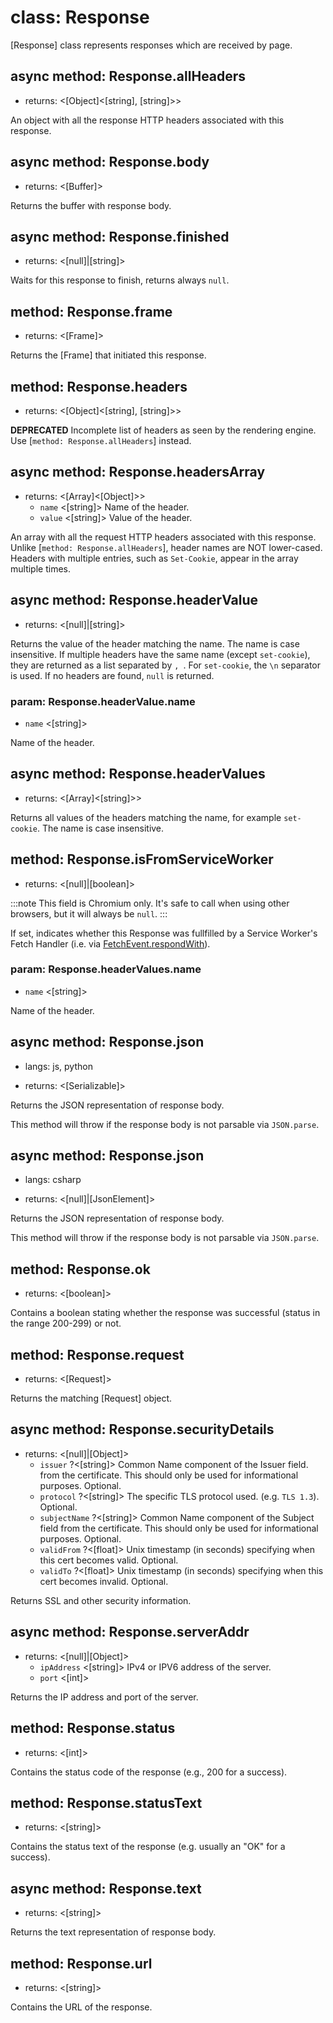 # class: Response

[Response] class represents responses which are received by page.

## async method: Response.allHeaders
- returns: <[Object]<[string], [string]>>

An object with all the response HTTP headers associated with this response.

## async method: Response.body
- returns: <[Buffer]>

Returns the buffer with response body.

## async method: Response.finished
- returns: <[null]|[string]>

Waits for this response to finish, returns always `null`.

## method: Response.frame
- returns: <[Frame]>

Returns the [Frame] that initiated this response.

## method: Response.headers
- returns: <[Object]<[string], [string]>>

**DEPRECATED** Incomplete list of headers as seen by the rendering engine. Use [`method: Response.allHeaders`] instead.

## async method: Response.headersArray
- returns: <[Array]<[Object]>>
  - `name` <[string]> Name of the header.
  - `value` <[string]> Value of the header.

An array with all the request HTTP headers associated with this response. Unlike [`method: Response.allHeaders`], header names are NOT lower-cased.
Headers with multiple entries, such as `Set-Cookie`, appear in the array multiple times.

## async method: Response.headerValue
- returns: <[null]|[string]>

Returns the value of the header matching the name. The name is case insensitive. If multiple headers have
the same name (except `set-cookie`), they are returned as a list separated by `, `. For `set-cookie`, the `\n` separator is used. If no headers are found, `null` is returned.

### param: Response.headerValue.name
- `name` <[string]>

Name of the header.

## async method: Response.headerValues
- returns: <[Array]<[string]>>

Returns all values of the headers matching the name, for example `set-cookie`. The name is case insensitive.

## method: Response.isFromServiceWorker
- returns: <[null]|[boolean]>

:::note
This field is Chromium only. It's safe to call when using other browsers, but it will always be `null`.
:::

If set, indicates whether this Response was fullfilled by a Service Worker's Fetch Handler (i.e. via [FetchEvent.respondWith](https://developer.mozilla.org/en-US/docs/Web/API/FetchEvent/respondWith)).

### param: Response.headerValues.name
- `name` <[string]>

Name of the header.

## async method: Response.json
* langs: js, python
- returns: <[Serializable]>

Returns the JSON representation of response body.

This method will throw if the response body is not parsable via `JSON.parse`.

## async method: Response.json
* langs: csharp
- returns: <[null]|[JsonElement]>

Returns the JSON representation of response body.

This method will throw if the response body is not parsable via `JSON.parse`.

## method: Response.ok
- returns: <[boolean]>

Contains a boolean stating whether the response was successful (status in the range 200-299) or not.

## method: Response.request
- returns: <[Request]>

Returns the matching [Request] object.

## async method: Response.securityDetails
- returns: <[null]|[Object]>
  - `issuer` ?<[string]> Common Name component of the Issuer field.
    from the certificate. This should only be used for informational purposes. Optional.
  - `protocol` ?<[string]> The specific TLS protocol used. (e.g. `TLS 1.3`). Optional.
  - `subjectName` ?<[string]> Common Name component of the Subject
    field from the certificate. This should only be used for informational purposes. Optional.
  - `validFrom` ?<[float]> Unix timestamp (in seconds) specifying
    when this cert becomes valid. Optional.
  - `validTo` ?<[float]> Unix timestamp (in seconds) specifying
    when this cert becomes invalid. Optional.

Returns SSL and other security information.

## async method: Response.serverAddr
- returns: <[null]|[Object]>
  - `ipAddress` <[string]> IPv4 or IPV6 address of the server.
  - `port` <[int]>

Returns the IP address and port of the server.

## method: Response.status
- returns: <[int]>

Contains the status code of the response (e.g., 200 for a success).

## method: Response.statusText
- returns: <[string]>

Contains the status text of the response (e.g. usually an "OK" for a success).

## async method: Response.text
- returns: <[string]>

Returns the text representation of response body.

## method: Response.url
- returns: <[string]>

Contains the URL of the response.
